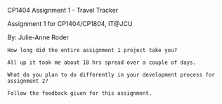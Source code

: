 CP1404 Assignment 1 - Travel Tracker

Assignment 1 for CP1404/CP1804, IT@JCU

By: Julie-Anne Roder

    How long did the entire assignment 1 project take you?

    All up it took me about 18 hrs spread over a couple of days.

    What do you plan to do differently in your development process for assignment 2?

    Follow the feedback given for this assignment.
